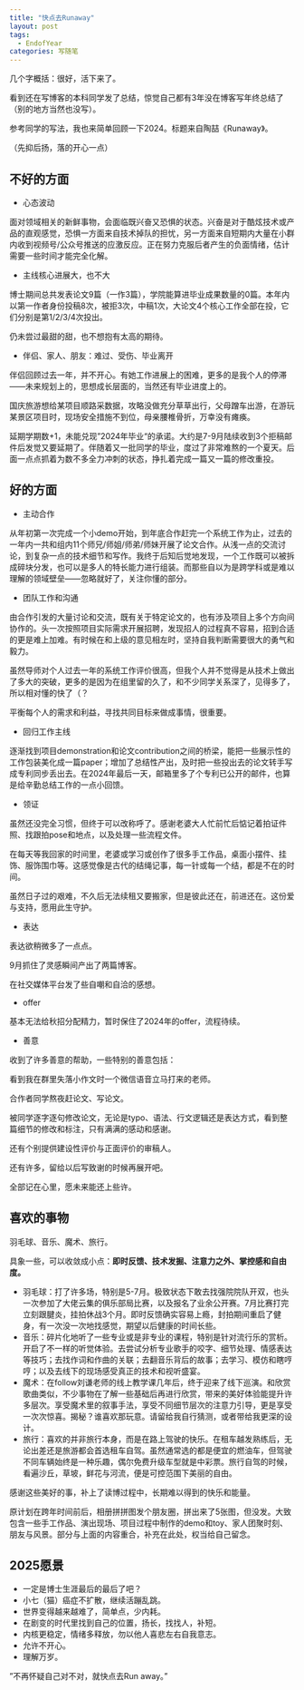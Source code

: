 ```yaml
---
title: "快点去Runaway"
layout: post
tags:
  - EndofYear
categories: 写随笔
---
```


几个字概括：很好，活下来了。

<!-- more -->

看到还在写博客的本科同学发了总结，惊觉自己都有3年没在博客写年终总结了（别的地方当然也没写）。

参考同学的写法，我也来简单回顾一下2024。标题来自陶喆《Runaway》。

（先抑后扬，落的开心一点）

## 不好的方面

* 心态波动

面对领域相关的新鲜事物，会面临既兴奋又恐惧的状态。兴奋是对于酷炫技术或产品的直观感觉，恐惧一方面来自技术掉队的担忧，另一方面来自短期内大量在小群内收到视频号/公众号推送的应激反应。正在努力克服后者产生的负面情绪，估计需要一些时间才能完全化解。

* 主线核心进展大，也不大

博士期间总共发表论文9篇（一作3篇），学院能算进毕业成果数量的0篇。本年内以第一作者身份投稿8次，被拒3次，中稿1次，大论文4个核心工作全部在投，它们分别是第1/2/3/4次投出。

仍未尝过最甜的甜，也不想抱有太高的期待。

* 伴侣、家人、朋友：难过、受伤、毕业离开

伴侣回顾过去一年，并不开心。有她工作进展上的困难，更多的是我个人的停滞——未来规划上的，思想成长层面的，当然还有毕业进度上的。

国庆旅游想给某项目顺路采数据，攻略没做充分草草出行，父母蹭车出游，在游玩某景区项目时，现场安全措施不到位，母亲腰椎骨折，万幸没有瘫痪。

延期学期数+1，未能兑现”2024年毕业“的承诺。大约是7-9月陆续收到3个拒稿邮件后发觉又要延期了。伴随着又一批同学的毕业，度过了非常难熬的一个夏天。后面一点点抓着为数不多全力冲刺的状态，挣扎着完成一篇又一篇的修改重投。

## 好的方面

* 主动合作

从年初第一次完成一个小demo开始，到年底合作赶完一个系统工作为止，过去的一年内一共和组内11个师兄/师姐/师弟/师妹开展了论文合作。从浅一点的交流讨论，到复杂一点的技术细节和写作。我终于后知后觉地发现，一个工作既可以被拆成碎块分发，也可以是多人的特长能力进行组装。而那些自以为是跨学科或是难以理解的领域壁垒——忽略就好了，关注你懂的部分。

* 团队工作和沟通

由合作引发的大量讨论和交流，既有关于特定论文的，也有涉及项目上多个方向间协作的。头一次按照项目实际需求开展招聘，发现招人的过程真不容易，招到合适的更是难上加难。有时候在和上级的意见相左时，坚持自我判断需要很大的勇气和毅力。

虽然导师对个人过去一年的系统工作评价很高，但我个人并不觉得是从技术上做出了多大的突破，更多的是因为在组里留的久了，和不少同学关系深了，见得多了，所以相对懂的快了（？

平衡每个人的需求和利益，寻找共同目标来做成事情，很重要。

* 回归工作主线

逐渐找到项目demonstration和论文contribution之间的桥梁，能把一些展示性的工作包装美化成一篇paper；增加了总结性产出，及时把一些投出去的论文转手写成专利同步丢出去。在2024年最后一天，邮箱里多了个专利已公开的邮件，也算是给辛勤总结工作的一点小回馈。

* 领证

虽然还没完全习惯，但终于可以改称呼了。感谢老婆大人忙前忙后惦记着拍证件照、找跟拍pose和地点，以及处理一些流程文件。

在每天等我回家的时间里，老婆或学习或创作了很多手工作品，桌面小摆件、挂饰、服饰围巾等。这感觉像是古代的结绳记事，每一针或每一个结，都是不在的时间。

虽然日子过的艰难，不久后无法续租又要搬家，但是彼此还在，前进还在。这份爱与支持，愿用此生守护。

* 表达

表达欲稍微多了一点点。

9月抓住了灵感瞬间产出了两篇博客。

在社交媒体平台发了些自嘲和自洽的感想。

* offer

基本无法给秋招分配精力，暂时保住了2024年的offer，流程待续。

* 善意

收到了许多善意的帮助，一些特别的善意包括：

看到我在群里失落小作文时一个微信语音立马打来的老师。

合作者同学熬夜赶论文、写论文。

被同学逐字逐句修改论文，无论是typo、语法、行文逻辑还是表达方式，看到整篇细节的修改和标注，只有满满的感动和感谢。

还有个别提供建设性评价与正面评价的审稿人。

还有许多，留给以后写致谢的时候再展开吧。

全部记在心里，愿未来能还上些许。

## 喜欢的事物

羽毛球、音乐、魔术、旅行。

具象一些，可以收敛成小点：**即时反馈、技术发掘、注意力之外、掌控感和自由度。**

* 羽毛球：打了许多场，特别是5-7月。极致状态下敢去找强院院队开双，也头一次参加了大佬云集的俱乐部局比赛，以及报名了业余公开赛。7月比赛打完立刻跟腱炎，挂拍休战3个月。即时反馈确实容易上瘾，封拍期间重启了健身，有一次没一次地找感觉，期望以后健康的时间长些。
* 音乐：碎片化地听了一些专业或是非专业的课程，特别是针对流行乐的赏析。开启了不一样的听觉体验。去尝试分析专业歌手的咬字、细节处理、情感表达等技巧；去找作词和作曲的关联；去翻音乐背后的故事；去学习、模仿和瞎哼哼；以及去线下的现场感受真正的技术和视听盛宴。
* 魔术：在follow刘谦老师的线上教学课几年后，终于迎来了线下巡演。和欣赏歌曲类似，不少事物在了解一些基础后再进行欣赏，带来的美好体验能提升许多层次。享受魔术里的叙事手法，享受不同细节层次的注意力引导，更是享受一次次惊喜。揭秘？谁喜欢那玩意。请留给我自行猜测，或者带给我更深的设计。
* 旅行：喜欢的并非旅行本身，而是在路上驾驶的快乐。在租车越发熟练后，无论出差还是旅游都会首选租车自驾。虽然通常选的都是便宜的燃油车，但驾驶不同车辆始终是一种乐趣，偶尔免费升级车型就是中彩票。旅行自驾的时候，看遍沙丘，草坡，鲜花与河流，便是可控范围下美丽的自由。

感谢这些美好的事，补上了读博过程中，长期难以得到的快乐和能量。

原计划在跨年时间前后，相册拼拼图发个朋友圈，拼出来了5张图，但没发。大致包含一些手工作品、演出现场、项目过程中制作的demo和toy、家人团聚时刻、朋友与风景。部分与上面的内容重合，补充在此处，权当给自己留念。

## 2025愿景

* 一定是博士生涯最后的最后了吧？
* 小七（猫）癌症不扩散，继续活蹦乱跳。
* 世界变得越来越难了，简单点，少内耗。
* 在剧变的时代里找到自己的位置，扬长，找找人，补短。
* 内核更稳定，情绪多释放，勿以他人喜悲左右自我意志。
* 允许不开心。
* 理解万岁。

”不再怀疑自己对不对，就快点去Run away。”